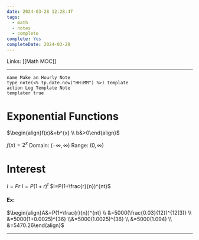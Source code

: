 ```yaml
---
date: 2024-03-28 12:28:47
tags:
  - math
  - notes
  - complete
complete: Yes
completeDate: 2024-03-28
---
```

Links: [[Math MOC]]

---
```button
name Make an Hourly Note
type note(<% tp.date.now("HH:MM") %>) template
action Log Template Note
templater true
```
# Exponential Functions
$\begin{align}f(x)&=b^{x} \\ b&>0\end{align}$

$f(x)=2^{x}$
Domain: $(-\infty, \infty)$ 
Range: $(0, \infty)$

# Interest
$I=Pr$
$I=P(1+r)^{t}$
$I=P(1+\frac{r}{n})^{nt}$

#### Ex:
$\begin{align}A&=P(1+\frac{r}{n})^{nt} \\ &=5000(\frac{0.03}{12})^{12(3)} \\ &=5000(1+0.0025)^{36} \\&=5000(1.0025)^{36} \\ &=5000(1.094) \\ &=5470.26\end{align}$


---
